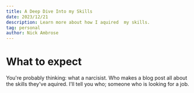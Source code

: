 ```yaml
---
title: A Deep Dive Into my Skills
date: 2023/12/21
description: Learn more about how I aquired  my skills.
tag: personal
author: Nick Ambrose
---
```



# What to expect

You're probably thinking: what a narcisist. Who makes a blog post all about the skills they've aquired. I'll tell you who; someone who is looking for a job.